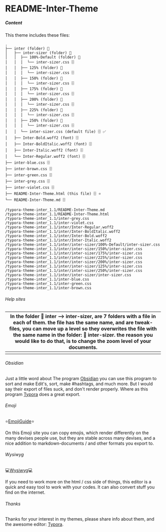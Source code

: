 # README-Inter-Theme

##### Content

This theme includes these files:

```
.
├── inter (folder) 📂
│   ├── inter-sizer (folder) 📂
│   │  ├── 100%-Default (folder) 📂
│   │  │  └── inter-sizer.css 🗄️
│   │  ├── 125% (folder) 📂
│   │  │  └── inter-sizer.css 🗄️
│   │  ├── 150% (folder) 📂
│   │  │  └── inter-sizer.css 🗄️
│   │  ├── 175% (folder) 📂
│   │  │  └── inter-sizer.css 🗄️
│   │  ├── 200% (folder) 📂
│   │  │  └── inter-sizer.css 🗄️
│   │  ├── 225% (folder) 📂
│   │  │  └── inter-sizer.css 🗄️
│   │  ├── 250% (folder) 📂
│   │  │  └── inter-sizer.css 🗄️
│   │  └── inter-sizer.css (default file) 🗄️ ✅
│   ├── Inter-Bold.woff2 (font) 🗄️
│   ├── Inter-BoldItalic.woff2 (font) 🗄️
│   ├── Inter-Italic.woff2 (font) 🗄️
│   └── Inter-Regular.woff2 (font) 🗄️
├── inter-blue.css 🗄️
├── inter-brown.css 🗄️
├── inter-green.css 🗄️
├── inter-grey.css 🗄️
├── inter-violet.css 🗄️
├── README-Inter-Theme.html (this file) 🗄️ ⭐
└── README-Inter-Theme.md 🗄️

/typora-theme-inter_1.1/README-Inter-Theme.md
/typora-theme-inter_1.1/README-Inter-Theme.html
/typora-theme-inter_1.1/inter-grey.css
/typora-theme-inter_1.1/inter-violet.css
/typora-theme-inter_1.1/inter/Inter-Regular.woff2
/typora-theme-inter_1.1/inter/Inter-BoldItalic.woff2
/typora-theme-inter_1.1/inter/Inter-Bold.woff2
/typora-theme-inter_1.1/inter/Inter-Italic.woff2
/typora-theme-inter_1.1/inter/inter-sizer/100%-Default/inter-sizer.css
/typora-theme-inter_1.1/inter/inter-sizer/150%/inter-sizer.css
/typora-theme-inter_1.1/inter/inter-sizer/175%/inter-sizer.css
/typora-theme-inter_1.1/inter/inter-sizer/225%/inter-sizer.css
/typora-theme-inter_1.1/inter/inter-sizer/200%/inter-sizer.css
/typora-theme-inter_1.1/inter/inter-sizer/125%/inter-sizer.css
/typora-theme-inter_1.1/inter/inter-sizer/250%/inter-sizer.css
/typora-theme-inter_1.1/inter/inter-sizer/inter-sizer.css
/typora-theme-inter_1.1/inter-blue.css
/typora-theme-inter_1.1/inter-green.css
/typora-theme-inter_1.1/inter-brown.css
```

###### Help sites

| In the folder 📂 inter --> inter-sizer, are 7 folders with a file in each of them. the file has the same name, and are tweak-files, you can move up a level so they overwrites the file with the same name in the folder: 📂 inter-sizer. the reason you would like to do that, is to change the zoom level of your documents. |
| :----------------------------------------------------------: |
|                                                              |

###### Obsidian

Just a little word about The program [Obsidian](https://obsidian.md/) you can use this program to sort and make Edit's, sort, make #hashtags, and much more. But I would say their export of files suck, and don't render properly. Where as this program [Typora](https://typora.io/) does a great export.

###### Emoji

⭐[EmojiGuide](https://emojiguide.org/)⭐

On this Emoji site you can copy emojis, which render differently on the many devises people use, but they are stable across many devises, and a nice addition to markdown-documents / and other formats you export to.

###### Wysiwyg

💻[Wysiwyg](https://www.quackit.com/html/online-html-editor/full/)💻

If you need to work more on the html / css side of things, this editor is a quick and easy tool to work with your codes. It can also convert stuff you find on the internet.

###### Thanks

Thanks for your interest in my themes, please share info about them, and the awesome editor: [Typora](https://typora.io/).